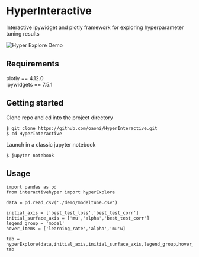 # HyperInteractive
Interactive ipywidget and plotly framework for exploring hyperparameter tuning results

![Hyper Explore Demo](demo/demo.gif)

## Requirements
plotly == 4.12.0 <br>
ipywidgets == 7.5.1

## Getting started
Clone repo and cd into the project directory

```
$ git clone https://github.com/oaoni/HyperInteractive.git
$ cd HyperInteractive
```

Launch in a classic jupyter notebook

```
$ jupyter notebook
```

## Usage

```
import pandas as pd
from interactivehyper import hyperExplore

data = pd.read_csv('./demo/modeltune.csv')

initial_axis = ['best_test_loss','best_test_corr']
initial_surface_axis = ['mu','alpha','best_test_corr']
legend_group = 'model'
hover_items = ['learning_rate','alpha','mu'w]

tab = hyperExplore(data,initial_axis,initial_surface_axis,legend_group,hover_items)
tab
```
